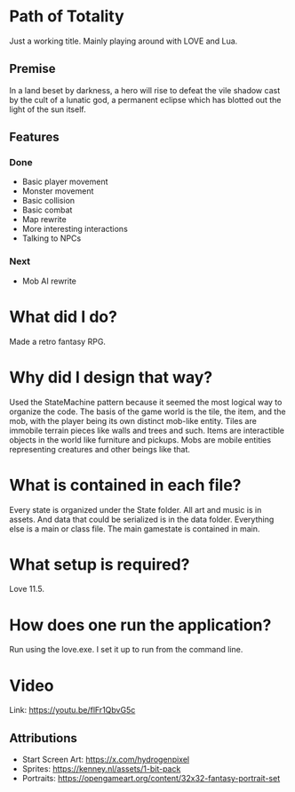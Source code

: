 # Path of Totality
Just a working title. Mainly playing around with LOVE and Lua.

## Premise
In a land beset by darkness, a hero will rise to defeat the vile shadow cast by the
cult of a lunatic god, a permanent eclipse which has blotted out the light of the sun 
itself.

## Features

### Done
- Basic player movement
- Monster movement
- Basic collision
- Basic combat
- Map rewrite
- More interesting interactions
- Talking to NPCs

### Next

- Mob AI rewrite

# What did I do?
Made a retro fantasy RPG.

# Why did I design that way?
Used the StateMachine pattern because it seemed the most logical way to organize the code. The basis of the game world is the tile, the item, and the mob, with the player being its own distinct mob-like entity. Tiles are immobile terrain pieces like walls and trees and such. Items are interactible objects in the world like furniture and pickups. Mobs are mobile entities representing creatures and other beings like that.

# What is contained in each file?
Every state is organized under the State folder. All art and music is in assets. And data that could be serialized  is in the data folder. Everything else is a main or class file. The main gamestate is contained in main.

# What setup is required?
Love 11.5.

# How does one run the application?
Run using the love.exe. I set it up to run from the command line.

# Video
Link: https://youtu.be/flFr1QbvG5c

## Attributions
- Start Screen Art: https://x.com/hydrogenpixel
- Sprites: https://kenney.nl/assets/1-bit-pack
- Portraits: https://opengameart.org/content/32x32-fantasy-portrait-set